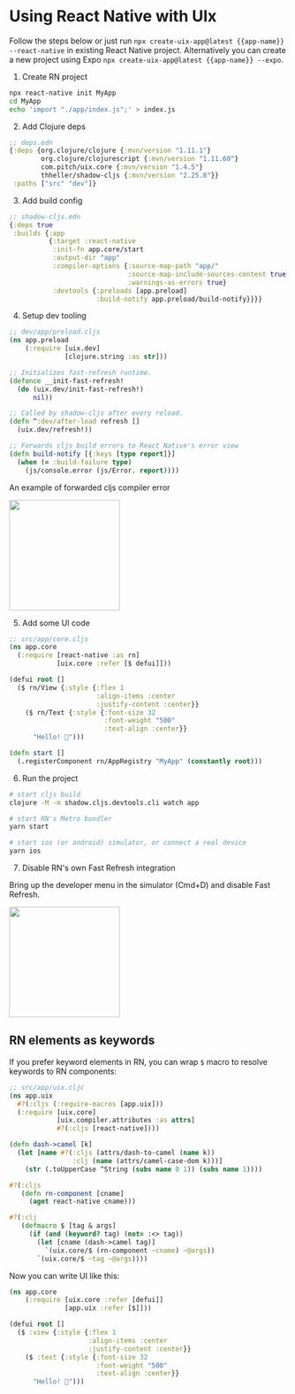 # Using React Native with UIx

Follow the steps below or just run `npx create-uix-app@latest {{app-name}} --react-native` in existing React Native project. Alternatively you can create a new project using Expo `npx create-uix-app@latest {{app-name}} --expo`.

1. Create RN project

```sh
npx react-native init MyApp
cd MyApp
echo 'import "./app/index.js";' > index.js
```

2. Add Clojure deps

```clojure
;; deps.edn
{:deps {org.clojure/clojure {:mvn/version "1.11.1"}
        org.clojure/clojurescript {:mvn/version "1.11.60"}
        com.pitch/uix.core {:mvn/version "1.4.5"}
        thheller/shadow-cljs {:mvn/version "2.25.8"}}
 :paths ["src" "dev"]}
```

3. Add build config

```clojure
;; shadow-cljs.edn
{:deps true
 :builds {:app
          {:target :react-native
           :init-fn app.core/start
           :output-dir "app"
           :compiler-options {:source-map-path "app/"
                              :source-map-include-sources-content true
                              :warnings-as-errors true}
           :devtools {:preloads [app.preload]
                      :build-notify app.preload/build-notify}}}}
```

4. Setup dev tooling

```clojure
;; dev/app/preload.cljs
(ns app.preload
    (:require [uix.dev]
              [clojure.string :as str]))

;; Initializes fast-refresh runtime.
(defonce __init-fast-refresh!
  (do (uix.dev/init-fast-refresh!)
      nil))

;; Called by shadow-cljs after every reload.
(defn ^:dev/after-load refresh []
  (uix.dev/refresh!))

;; Forwards cljs build errors to React Native's error view
(defn build-notify [{:keys [type report]}]
  (when (= :build-failure type)
    (js/console.error (js/Error. report))))

```

An example of forwarded cljs compiler error

<img src="errors_forwarding.jpg" width="200" />

5. Add some UI code

```clojure
;; src/app/core.cljs
(ns app.core
  (:require [react-native :as rn]
            [uix.core :refer [$ defui]]))

(defui root []
  ($ rn/View {:style {:flex 1
                      :align-items :center
                      :justify-content :center}}
    ($ rn/Text {:style {:font-size 32
                        :font-weight "500"
                        :text-align :center}}
      "Hello! 👋")))

(defn start []
  (.registerComponent rn/AppRegistry "MyApp" (constantly root)))
```

6. Run the project

```sh
# start cljs build
clojure -M -m shadow.cljs.devtools.cli watch app

# start RN's Metro bundler
yarn start

# start ios (or android) simulator, or connect a real device
yarn ios
```

7. Disable RN's own Fast Refresh integration

Bring up the developer menu in the simulator (Cmd+D) and disable Fast Refresh.

<img src="disable_fast_refresh.jpg" width="200" />

## RN elements as keywords

If you prefer keyword elements in RN, you can wrap `$` macro to resolve
keywords to RN components:

```clojure
;; src/app/uix.cljc
(ns app.uix
  #?(:cljs (:require-macros [app.uix]))
  (:require [uix.core]
            [uix.compiler.attributes :as attrs]
            #?(:cljs [react-native])))

(defn dash->camel [k]
  (let [name #?(:cljs (attrs/dash-to-camel (name k))
                :clj (name (attrs/camel-case-dom k)))]
    (str (.toUpperCase ^String (subs name 0 1)) (subs name 1))))

#?(:cljs
   (defn rn-component [cname]
     (aget react-native cname)))

#?(:clj
   (defmacro $ [tag & args]
     (if (and (keyword? tag) (not= :<> tag))
       (let [cname (dash->camel tag)]
         `(uix.core/$ (rn-component ~cname) ~@args))
       `(uix.core/$ ~tag ~@args))))
```

Now you can write UI like this:

```clojure
(ns app.core
    (:require [uix.core :refer [defui]]
              [app.uix :refer [$]]))

(defui root []
  ($ :view {:style {:flex 1
                    :align-items :center
                    :justify-content :center}}
    ($ :text {:style {:font-size 32
                      :font-weight "500"
                      :text-align :center}}
      "Hello! 👋")))
```
